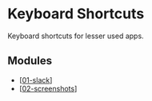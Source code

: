 Keyboard Shortcuts
===

Keyboard shortcuts for lesser used apps.

Modules
---

- [[01-slack]]
- [[02-screenshots]]

[//begin]: # "Autogenerated link references for markdown compatibility"
[01-slack]: 01-slack.md "Slack"
[02-screenshots]: 02-screenshots.md "Screenshots"
[//end]: # "Autogenerated link references"